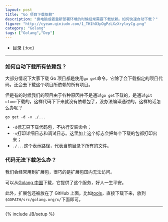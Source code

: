 ```yaml
---
layout: post
title: "Go 项目下载依赖"
description: "换电脑或者重新部署环境的时候经常需要下载依赖。如何快速自动下载？"
figure: "http://cyeam.qiniudn.com/1_TH1hO3pOgPzLXzXrylxyCg.png"
category: "Golang"
tags: ["Golang","Dep"]
---
```


* 目录
{:toc}
---

### 如何自动下载所有依赖包？

大部分情况下大家下载 Go 项目都是使用`go get`命令，它除了会下载指定的项目代码，还会去下载这个项目所依赖的所有项目。

但是有的时候我们的项目由于各种原因并不是通过`go get`下载的，是通过`git clone`下载的，这样代码下下来就没有依赖包了，没办法编译通过的。这样的话怎么办呢？

	go get -d -v ./...

+ `-d`标志只下载代码包，不执行安装命令；
+ `-v`打印详细日志和调试日志。这里加上这个标志会把每个下载的包都打印出来；
+ `./...`这个表示路径，代表当前目录下所有的文件。

### 代码无法下载怎么办？

我们会经常用到扩展包，很巧的是扩展包国内无法访问。

可以从[Golang 中国](https://golangtc.com/download/package)下载，它提供了这个服务，好人一生平安。

此外，扩展包还被放在了 GitHub 上面，比如[tools](https://github.com/golang/tools)，直接下载下来，放到`$GOPATH/src/golang.org/x/`下面即可。


---



 

{% include JB/setup %}